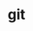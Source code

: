 ---
title: "git"
layout: cache
categories: [package, develop]
meta: {"compilers": ["apple-clang@=16.0.0", "gcc@=10.2.1", "gcc@=10.5.0", "gcc@=11.1.0", "gcc@=11.4.0", "gcc@=12.4.0", "gcc@=13.2.0", "gcc@=13.3.0", "gcc@=7.3.1", "gcc@=7.5.0", "gcc@=9.4.0", "oneapi@=2024.2.1"], "num_specs": 105, "num_specs_by_stack": {"aws-isc": 1, "aws-isc-aarch64": 1, "aws-pcluster-neoverse_v1": 7, "data-vis-sdk": 7, "developer-tools": 3, "developer-tools-aarch64-linux-gnu": 6, "developer-tools-darwin": 7, "developer-tools-manylinux2014": 1, "developer-tools-x86_64_v3-linux-gnu": 6, "e4s": 13, "e4s-neoverse-v2": 7, "e4s-neoverse_v1": 2, "e4s-oneapi": 21, "e4s-power": 2, "e4s-rocm-external": 7, "hep": 6, "ml-darwin-aarch64-mps": 7, "ml-linux-aarch64-cpu": 7, "ml-linux-aarch64-cuda": 7, "ml-linux-x86_64-cpu": 7, "ml-linux-x86_64-cuda": 7, "ml-linux-x86_64-rocm": 7, "radiuss": 7, "root": 105}, "oss": ["amzn2", "centos7", "rhel8", "sequoia", "ubuntu18.04", "ubuntu20.04", "ubuntu22.04", "ubuntu24.04"], "platforms": ["darwin", "linux"], "stacks": ["aws-isc", "aws-isc-aarch64", "aws-pcluster-neoverse_v1", "data-vis-sdk", "developer-tools", "developer-tools-aarch64-linux-gnu", "developer-tools-darwin", "developer-tools-manylinux2014", "developer-tools-x86_64_v3-linux-gnu", "e4s", "e4s-neoverse-v2", "e4s-neoverse_v1", "e4s-oneapi", "e4s-power", "e4s-rocm-external", "hep", "ml-darwin-aarch64-mps", "ml-linux-aarch64-cpu", "ml-linux-aarch64-cuda", "ml-linux-x86_64-cpu", "ml-linux-x86_64-cuda", "ml-linux-x86_64-rocm", "radiuss", "root"], "targets": ["aarch64", "neoverse_v1", "neoverse_v2", "ppc64le", "x86_64_v3"], "versions": ["2.45.1", "2.47.0"]}
spec_details: [{"compiler": "gcc@=11.1.0", "hash": "34fy77liw5xxwgsgzu5ely4yqthjtnre", "os": "ubuntu20.04", "platform": "linux", "size": "-", "stacks": ["data-vis-sdk", "root"], "target": "x86_64_v3", "variants": ["build_system=autotools", "+man", "+nls", "+perl", "+subtree", "~svn", "~tcltk"], "versions": ["2.47.0"]}, {"compiler": "oneapi@=2024.2.1", "hash": "3dh3t35ppwhvlcirf6ompjcnd5vapfzg", "os": "ubuntu22.04", "platform": "linux", "size": "-", "stacks": ["e4s-oneapi", "root"], "target": "x86_64_v3", "variants": ["build_system=autotools", "+man", "+nls", "+perl", "+subtree", "~svn", "~tcltk"], "versions": ["2.47.0"]}, {"compiler": "gcc@=11.1.0", "hash": "3oahtiw2d4xt4il5io5vqjhnizus2wvh", "os": "ubuntu20.04", "platform": "linux", "size": "-", "stacks": ["data-vis-sdk", "root"], "target": "x86_64_v3", "variants": ["build_system=autotools", "+man", "+nls", "+perl", "+subtree", "~svn", "~tcltk"], "versions": ["2.47.0"]}, {"compiler": "apple-clang@=16.0.0", "hash": "46geu3z3nydqyet7mmrxmn3u4dcqxn5k", "os": "sequoia", "platform": "darwin", "size": "-", "stacks": ["developer-tools-darwin", "ml-darwin-aarch64-mps", "root"], "target": "aarch64", "variants": ["build_system=autotools", "+man", "+nls", "+perl", "+subtree", "~svn", "~tcltk"], "versions": ["2.47.0"]}, {"compiler": "gcc@=7.5.0", "hash": "47ghxokmxgcrut2e2adkuauij27xp23z", "os": "ubuntu18.04", "platform": "linux", "size": "-", "stacks": ["developer-tools", "root"], "target": "x86_64_v3", "variants": ["build_system=autotools", "+man", "+nls", "+perl", "+subtree", "~svn", "~tcltk"], "versions": ["2.45.1"]}, {"compiler": "gcc@=11.4.0", "hash": "4dhkm4ynme4y7ngth3ktmthef5jqbhjn", "os": "ubuntu22.04", "platform": "linux", "size": "-", "stacks": ["e4s-neoverse-v2", "root"], "target": "neoverse_v2", "variants": ["build_system=autotools", "+man", "+nls", "+perl", "+subtree", "~svn", "~tcltk"], "versions": ["2.47.0"]}, {"compiler": "gcc@=13.2.0", "hash": "4kuyynkocpsffz5o6kvcdy2nysuyhse2", "os": "ubuntu24.04", "platform": "linux", "size": "-", "stacks": ["ml-linux-x86_64-cpu", "ml-linux-x86_64-cuda", "ml-linux-x86_64-rocm", "root"], "target": "x86_64_v3", "variants": ["build_system=autotools", "+man", "+nls", "+perl", "+subtree", "~svn", "~tcltk"], "versions": ["2.47.0"]}, {"compiler": "gcc@=10.5.0", "hash": "4sh7cixpnorw3hwbpt3sciv3gaeejtmc", "os": "centos7", "platform": "linux", "size": "-", "stacks": ["developer-tools-x86_64_v3-linux-gnu", "root"], "target": "x86_64_v3", "variants": ["build_system=autotools", "+man", "+nls", "+perl", "+subtree", "~svn", "~tcltk"], "versions": ["2.47.0"]}, {"compiler": "gcc@=13.2.0", "hash": "4ytkgl6sazypjor6m6r6eztrgfqcbn2f", "os": "ubuntu24.04", "platform": "linux", "size": "-", "stacks": ["ml-linux-aarch64-cpu", "ml-linux-aarch64-cuda", "root"], "target": "aarch64", "variants": ["build_system=autotools", "+man", "+nls", "+perl", "+subtree", "~svn", "~tcltk"], "versions": ["2.47.0"]}, {"compiler": "gcc@=11.4.0", "hash": "5dsmvtws6avmuif7vrynr2giqi4gubo7", "os": "ubuntu22.04", "platform": "linux", "size": "-", "stacks": ["e4s", "hep", "root"], "target": "x86_64_v3", "variants": ["build_system=autotools", "+man", "+nls", "+perl", "+subtree", "~svn", "~tcltk"], "versions": ["2.47.0"]}, {"compiler": "gcc@=9.4.0", "hash": "5mdfrqxvyk627sni4gj2miulms5e6ddu", "os": "ubuntu20.04", "platform": "linux", "size": "-", "stacks": ["e4s-power", "root"], "target": "ppc64le", "variants": ["build_system=autotools", "+man", "+nls", "+perl", "+subtree", "~svn", "~tcltk"], "versions": ["2.47.0"]}, {"compiler": "gcc@=12.4.0", "hash": "5nxcmxiu33pbapzumgkx2vll2a4j7p33", "os": "amzn2", "platform": "linux", "size": "-", "stacks": ["aws-pcluster-neoverse_v1", "root"], "target": "neoverse_v1", "variants": ["build_system=autotools", "+man", "+nls", "+perl", "+subtree", "~svn", "~tcltk"], "versions": ["2.47.0"]}, {"compiler": "gcc@=10.2.1", "hash": "5wdg74pjvcbt37wovcpoxpjvidn7wbq4", "os": "centos7", "platform": "linux", "size": "-", "stacks": ["developer-tools-manylinux2014", "root"], "target": "x86_64_v3", "variants": ["build_system=autotools", "+man", "+nls", "+perl", "+subtree", "~svn", "~tcltk"], "versions": ["2.47.0"]}, {"compiler": "oneapi@=2024.2.1", "hash": "5xcwsyxkwzrruzbranukja6wqvgedgdu", "os": "ubuntu22.04", "platform": "linux", "size": "-", "stacks": ["e4s-oneapi", "root"], "target": "x86_64_v3", "variants": ["build_system=autotools", "+man", "+nls", "+perl", "+subtree", "~svn", "~tcltk"], "versions": ["2.47.0"]}, {"compiler": "gcc@=12.4.0", "hash": "645hcpxl6k6g5xn6w4q3xiu5ccgiv7vg", "os": "amzn2", "platform": "linux", "size": "-", "stacks": ["aws-pcluster-neoverse_v1", "root"], "target": "neoverse_v1", "variants": ["build_system=autotools", "+man", "+nls", "+perl", "+subtree", "~svn", "~tcltk"], "versions": ["2.47.0"]}, {"compiler": "gcc@=11.4.0", "hash": "6aas4aybq23ncdbn5dwqlcnnfg5uuikp", "os": "ubuntu22.04", "platform": "linux", "size": "-", "stacks": ["e4s-neoverse-v2", "root"], "target": "neoverse_v2", "variants": ["build_system=autotools", "+man", "+nls", "+perl", "+subtree", "~svn", "~tcltk"], "versions": ["2.47.0"]}, {"compiler": "gcc@=13.2.0", "hash": "6acwa2vwpgji6wgsqejue2b4oo3fdzhj", "os": "ubuntu24.04", "platform": "linux", "size": "-", "stacks": ["ml-linux-x86_64-cpu", "ml-linux-x86_64-cuda", "ml-linux-x86_64-rocm", "root"], "target": "x86_64_v3", "variants": ["build_system=autotools", "+man", "+nls", "+perl", "+subtree", "~svn", "~tcltk"], "versions": ["2.47.0"]}, {"compiler": "gcc@=10.5.0", "hash": "6mn53koco2yfilwv7mracnqanessovwn", "os": "centos7", "platform": "linux", "size": "-", "stacks": ["developer-tools-x86_64_v3-linux-gnu", "root"], "target": "x86_64_v3", "variants": ["build_system=autotools", "+man", "+nls", "+perl", "+subtree", "~svn", "~tcltk"], "versions": ["2.47.0"]}, {"compiler": "oneapi@=2024.2.1", "hash": "6zhogokn2wu7co4cwrwvs4tabvc5c4wp", "os": "ubuntu22.04", "platform": "linux", "size": "-", "stacks": ["e4s-oneapi", "root"], "target": "x86_64_v3", "variants": ["build_system=autotools", "+man", "+nls", "+perl", "+subtree", "~svn", "~tcltk"], "versions": ["2.47.0"]}, {"compiler": "gcc@=11.4.0", "hash": "7aemqhvv3llc37oq2nkqdljzna3w7d2b", "os": "ubuntu22.04", "platform": "linux", "size": "-", "stacks": ["e4s-neoverse-v2", "root"], "target": "neoverse_v2", "variants": ["build_system=autotools", "+man", "+nls", "+perl", "+subtree", "~svn", "~tcltk"], "versions": ["2.47.0"]}, {"compiler": "gcc@=11.4.0", "hash": "7lil5sxvbhvt6wl62lsdcivsf6342tum", "os": "ubuntu22.04", "platform": "linux", "size": "-", "stacks": ["e4s", "hep", "root"], "target": "x86_64_v3", "variants": ["build_system=autotools", "+man", "+nls", "+perl", "+subtree", "~svn", "~tcltk"], "versions": ["2.47.0"]}, {"compiler": "oneapi@=2024.2.1", "hash": "a4nxk3kyw6jhp3m5wxmbz3tx77nevdxe", "os": "ubuntu22.04", "platform": "linux", "size": "-", "stacks": ["e4s-oneapi", "root"], "target": "x86_64_v3", "variants": ["build_system=autotools", "+man", "+nls", "+perl", "+subtree", "~svn", "~tcltk"], "versions": ["2.47.0"]}, {"compiler": "oneapi@=2024.2.1", "hash": "aar5yvjhncatu3fomgjhs5wsntfkjaq3", "os": "ubuntu22.04", "platform": "linux", "size": "-", "stacks": ["e4s-oneapi", "root"], "target": "x86_64_v3", "variants": ["build_system=autotools", "+man", "+nls", "+perl", "+subtree", "~svn", "~tcltk"], "versions": ["2.47.0"]}, {"compiler": "gcc@=10.5.0", "hash": "avxd3aftfeokhv36674uyt5tx5mzvh2i", "os": "centos7", "platform": "linux", "size": "-", "stacks": ["developer-tools-x86_64_v3-linux-gnu", "root"], "target": "x86_64_v3", "variants": ["build_system=autotools", "+man", "+nls", "+perl", "+subtree", "~svn", "~tcltk"], "versions": ["2.47.0"]}, {"compiler": "gcc@=11.4.0", "hash": "b26jg73aruxqqbvxhbbidajmzfbdna4p", "os": "ubuntu22.04", "platform": "linux", "size": "-", "stacks": ["e4s", "hep", "root"], "target": "x86_64_v3", "variants": ["build_system=autotools", "+man", "+nls", "+perl", "+subtree", "~svn", "~tcltk"], "versions": ["2.47.0"]}, {"compiler": "apple-clang@=16.0.0", "hash": "beqeug57ic7dprzw3eeisawlelofmijh", "os": "sequoia", "platform": "darwin", "size": "-", "stacks": ["developer-tools-darwin", "ml-darwin-aarch64-mps", "root"], "target": "aarch64", "variants": ["build_system=autotools", "+man", "+nls", "+perl", "+subtree", "~svn", "~tcltk"], "versions": ["2.47.0"]}, {"compiler": "oneapi@=2024.2.1", "hash": "bl3bn5ygtxoepbciwgksv5eqjvgd4q5w", "os": "ubuntu22.04", "platform": "linux", "size": "-", "stacks": ["e4s-oneapi", "root"], "target": "x86_64_v3", "variants": ["build_system=autotools", "+man", "+nls", "+perl", "+subtree", "~svn", "~tcltk"], "versions": ["2.47.0"]}, {"compiler": "gcc@=11.4.0", "hash": "blzkmslsmrs5magefwdxtl2nqwd2mwhd", "os": "ubuntu22.04", "platform": "linux", "size": "-", "stacks": ["e4s", "e4s-rocm-external", "root"], "target": "x86_64_v3", "variants": ["build_system=autotools", "+man", "+nls", "+perl", "+subtree", "~svn", "~tcltk"], "versions": ["2.47.0"]}, {"compiler": "gcc@=7.5.0", "hash": "bomipmb5zc23c7wlf3jfop7wdmfwayey", "os": "ubuntu18.04", "platform": "linux", "size": "-", "stacks": ["radiuss", "root"], "target": "x86_64_v3", "variants": ["build_system=autotools", "+man", "+nls", "+perl", "+subtree", "~svn", "~tcltk"], "versions": ["2.47.0"]}, {"compiler": "gcc@=10.5.0", "hash": "c2wezislr7lqh3sk6tankdbdu62fuqke", "os": "centos7", "platform": "linux", "size": "-", "stacks": ["developer-tools-x86_64_v3-linux-gnu", "root"], "target": "x86_64_v3", "variants": ["build_system=autotools", "+man", "+nls", "+perl", "+subtree", "~svn", "~tcltk"], "versions": ["2.47.0"]}, {"compiler": "oneapi@=2024.2.1", "hash": "c6auuon4vxncr7rwjf6e35x6o3div2gd", "os": "ubuntu22.04", "platform": "linux", "size": "-", "stacks": ["e4s-oneapi", "root"], "target": "x86_64_v3", "variants": ["build_system=autotools", "+man", "+nls", "+perl", "+subtree", "~svn", "~tcltk"], "versions": ["2.47.0"]}, {"compiler": "oneapi@=2024.2.1", "hash": "ca3fzofukl2tla3znedufexlb7e7nlt4", "os": "ubuntu22.04", "platform": "linux", "size": "-", "stacks": ["e4s-oneapi", "root"], "target": "x86_64_v3", "variants": ["build_system=autotools", "+man", "+nls", "+perl", "+subtree", "~svn", "~tcltk"], "versions": ["2.47.0"]}, {"compiler": "gcc@=13.2.0", "hash": "cf2fytv4jlluedjasauupafgvowwdgxi", "os": "ubuntu24.04", "platform": "linux", "size": "-", "stacks": ["ml-linux-aarch64-cpu", "ml-linux-aarch64-cuda", "root"], "target": "aarch64", "variants": ["build_system=autotools", "+man", "+nls", "+perl", "+subtree", "~svn", "~tcltk"], "versions": ["2.47.0"]}, {"compiler": "gcc@=11.1.0", "hash": "dddipqmhunzfwgp7vtscwcenscp5lqhx", "os": "ubuntu20.04", "platform": "linux", "size": "-", "stacks": ["data-vis-sdk", "root"], "target": "x86_64_v3", "variants": ["build_system=autotools", "+man", "+nls", "+perl", "+subtree", "~svn", "~tcltk"], "versions": ["2.47.0"]}, {"compiler": "gcc@=7.5.0", "hash": "dowzhsq2aglie5ejnoq3kccbvs2xtwf6", "os": "ubuntu18.04", "platform": "linux", "size": "-", "stacks": ["radiuss", "root"], "target": "x86_64_v3", "variants": ["build_system=autotools", "+man", "+nls", "+perl", "+subtree", "~svn", "~tcltk"], "versions": ["2.47.0"]}, {"compiler": "gcc@=13.2.0", "hash": "dvuvrqrz4fdykigcsgvo5crtsnsmn4cf", "os": "ubuntu24.04", "platform": "linux", "size": "-", "stacks": ["ml-linux-x86_64-cpu", "ml-linux-x86_64-cuda", "ml-linux-x86_64-rocm", "root"], "target": "x86_64_v3", "variants": ["build_system=autotools", "+man", "+nls", "+perl", "+subtree", "~svn", "~tcltk"], "versions": ["2.47.0"]}, {"compiler": "gcc@=7.5.0", "hash": "e4bsbjy7s3g3r5g3f6ybcpspu6ejtgb7", "os": "ubuntu18.04", "platform": "linux", "size": "-", "stacks": ["radiuss", "root"], "target": "x86_64_v3", "variants": ["build_system=autotools", "+man", "+nls", "+perl", "+subtree", "~svn", "~tcltk"], "versions": ["2.47.0"]}, {"compiler": "oneapi@=2024.2.1", "hash": "eynnkzild4qr7wzzclx2uzrqnfnwswjo", "os": "ubuntu22.04", "platform": "linux", "size": "-", "stacks": ["e4s-oneapi", "root"], "target": "x86_64_v3", "variants": ["build_system=autotools", "+man", "+nls", "+perl", "+subtree", "~svn", "~tcltk"], "versions": ["2.47.0"]}, {"compiler": "oneapi@=2024.2.1", "hash": "ftaqlp6ryvnwgbfdsbculyjha6hvouar", "os": "ubuntu22.04", "platform": "linux", "size": "-", "stacks": ["e4s-oneapi", "root"], "target": "x86_64_v3", "variants": ["build_system=autotools", "+man", "+nls", "+perl", "+subtree", "~svn", "~tcltk"], "versions": ["2.47.0"]}, {"compiler": "gcc@=11.4.0", "hash": "ga3fz5qupschm3mtx5qg6avgiyoo33ba", "os": "ubuntu22.04", "platform": "linux", "size": "-", "stacks": ["e4s", "e4s-rocm-external", "root"], "target": "x86_64_v3", "variants": ["build_system=autotools", "+man", "+nls", "+perl", "+subtree", "~svn", "~tcltk"], "versions": ["2.47.0"]}, {"compiler": "oneapi@=2024.2.1", "hash": "gclmjgbssjy3snxkbowrghvpczjeem3c", "os": "ubuntu22.04", "platform": "linux", "size": "-", "stacks": ["e4s-oneapi", "root"], "target": "x86_64_v3", "variants": ["build_system=autotools", "+man", "+nls", "+perl", "+subtree", "~svn", "~tcltk"], "versions": ["2.47.0"]}, {"compiler": "gcc@=11.4.0", "hash": "gmond2k7zcbdzzmdjvlxisng2kfyvwan", "os": "ubuntu22.04", "platform": "linux", "size": "-", "stacks": ["e4s", "hep", "root"], "target": "x86_64_v3", "variants": ["build_system=autotools", "+man", "+nls", "+perl", "+subtree", "~svn", "~tcltk"], "versions": ["2.47.0"]}, {"compiler": "oneapi@=2024.2.1", "hash": "gubpx5fbw56hpx3xsp67mvcjz2l2kxwf", "os": "ubuntu22.04", "platform": "linux", "size": "-", "stacks": ["e4s-oneapi", "root"], "target": "x86_64_v3", "variants": ["build_system=autotools", "+man", "+nls", "+perl", "+subtree", "~svn", "~tcltk"], "versions": ["2.47.0"]}, {"compiler": "gcc@=13.2.0", "hash": "gzbdlgyjc6txnkg5azs27eaexp2gi7he", "os": "ubuntu24.04", "platform": "linux", "size": "-", "stacks": ["ml-linux-x86_64-cpu", "ml-linux-x86_64-cuda", "ml-linux-x86_64-rocm", "root"], "target": "x86_64_v3", "variants": ["build_system=autotools", "+man", "+nls", "+perl", "+subtree", "~svn", "~tcltk"], "versions": ["2.47.0"]}, {"compiler": "gcc@=13.2.0", "hash": "h3w6tk7ycwtiluxvxtqzbqpywykbkdum", "os": "ubuntu24.04", "platform": "linux", "size": "-", "stacks": ["ml-linux-x86_64-cpu", "ml-linux-x86_64-cuda", "ml-linux-x86_64-rocm", "root"], "target": "x86_64_v3", "variants": ["build_system=autotools", "+man", "+nls", "+perl", "+subtree", "~svn", "~tcltk"], "versions": ["2.47.0"]}, {"compiler": "gcc@=13.2.0", "hash": "i7y6ei7ltschjlp42bdgpnbiwlj3mcmc", "os": "ubuntu24.04", "platform": "linux", "size": "-", "stacks": ["ml-linux-aarch64-cpu", "ml-linux-aarch64-cuda", "root"], "target": "aarch64", "variants": ["build_system=autotools", "+man", "+nls", "+perl", "+subtree", "~svn", "~tcltk"], "versions": ["2.47.0"]}, {"compiler": "apple-clang@=16.0.0", "hash": "icxkaz7xxnzxxbpxmic4qyxdaajyoolk", "os": "sequoia", "platform": "darwin", "size": "-", "stacks": ["developer-tools-darwin", "ml-darwin-aarch64-mps", "root"], "target": "aarch64", "variants": ["build_system=autotools", "+man", "+nls", "+perl", "+subtree", "~svn", "~tcltk"], "versions": ["2.47.0"]}, {"compiler": "gcc@=9.4.0", "hash": "irsbbvvagdbyehpd7camghk7vaulz3xq", "os": "ubuntu20.04", "platform": "linux", "size": "-", "stacks": ["e4s-power", "root"], "target": "ppc64le", "variants": ["build_system=autotools", "+man", "+nls", "+perl", "+subtree", "~svn", "~tcltk"], "versions": ["2.47.0"]}, {"compiler": "gcc@=13.3.0", "hash": "ixslaqvjimz2xvcg4rpb34gvrfqcfzs6", "os": "rhel8", "platform": "linux", "size": "-", "stacks": ["developer-tools-aarch64-linux-gnu", "root"], "target": "aarch64", "variants": ["build_system=autotools", "+man", "+nls", "+perl", "+subtree", "~svn", "~tcltk"], "versions": ["2.47.0"]}, {"compiler": "gcc@=11.1.0", "hash": "jhq7fk6m73uonjnzl4abhrkjvrzjbrsq", "os": "ubuntu20.04", "platform": "linux", "size": "-", "stacks": ["data-vis-sdk", "root"], "target": "x86_64_v3", "variants": ["build_system=autotools", "+man", "+nls", "+perl", "+subtree", "~svn", "~tcltk"], "versions": ["2.47.0"]}, {"compiler": "gcc@=7.3.1", "hash": "jo443myr3lwc6k4whkgy6uzdw2l4y7dd", "os": "amzn2", "platform": "linux", "size": "-", "stacks": ["aws-isc-aarch64", "root"], "target": "aarch64", "variants": ["build_system=autotools", "+man", "+nls", "+perl", "+subtree", "~svn", "~tcltk"], "versions": ["2.47.0"]}, {"compiler": "gcc@=13.2.0", "hash": "jw5j4wm74uzr2jqgxyj5n2nn5vw24yaw", "os": "ubuntu24.04", "platform": "linux", "size": "-", "stacks": ["ml-linux-aarch64-cpu", "ml-linux-aarch64-cuda", "root"], "target": "aarch64", "variants": ["build_system=autotools", "+man", "+nls", "+perl", "+subtree", "~svn", "~tcltk"], "versions": ["2.47.0"]}, {"compiler": "gcc@=13.3.0", "hash": "jwmjxwvng7eboj5fpdud26w33rax5g2r", "os": "rhel8", "platform": "linux", "size": "-", "stacks": ["developer-tools-aarch64-linux-gnu", "root"], "target": "aarch64", "variants": ["build_system=autotools", "+man", "+nls", "+perl", "+subtree", "~svn", "~tcltk"], "versions": ["2.47.0"]}, {"compiler": "gcc@=10.5.0", "hash": "keku6uwiazcsi3245mdhcwrq66jesd3q", "os": "centos7", "platform": "linux", "size": "-", "stacks": ["developer-tools-x86_64_v3-linux-gnu", "root"], "target": "x86_64_v3", "variants": ["build_system=autotools", "+man", "+nls", "+perl", "+subtree", "~svn", "~tcltk"], "versions": ["2.47.0"]}, {"compiler": "oneapi@=2024.2.1", "hash": "kfsn6hg7jtcesd42vyybjgqg4e3ioiys", "os": "ubuntu22.04", "platform": "linux", "size": "-", "stacks": ["e4s-oneapi", "root"], "target": "x86_64_v3", "variants": ["build_system=autotools", "+man", "+nls", "+perl", "+subtree", "~svn", "~tcltk"], "versions": ["2.47.0"]}, {"compiler": "gcc@=12.4.0", "hash": "ko7z2wecakm5vxg6g4ltczir5gqswcrq", "os": "amzn2", "platform": "linux", "size": "-", "stacks": ["aws-pcluster-neoverse_v1", "root"], "target": "neoverse_v1", "variants": ["build_system=autotools", "+man", "+nls", "+perl", "+subtree", "~svn", "~tcltk"], "versions": ["2.47.0"]}, {"compiler": "gcc@=7.5.0", "hash": "l3byq7i4er25fqxsrykvsp4ckxei7vhq", "os": "ubuntu18.04", "platform": "linux", "size": "-", "stacks": ["developer-tools", "root"], "target": "x86_64_v3", "variants": ["build_system=autotools", "+man", "+nls", "+perl", "+subtree", "~svn", "~tcltk"], "versions": ["2.45.1"]}, {"compiler": "gcc@=12.4.0", "hash": "llyc2bsc3nys4a4ovv7rhsnkrwpzc56w", "os": "amzn2", "platform": "linux", "size": "-", "stacks": ["aws-pcluster-neoverse_v1", "root"], "target": "neoverse_v1", "variants": ["build_system=autotools", "+man", "+nls", "+perl", "+subtree", "~svn", "~tcltk"], "versions": ["2.47.0"]}, {"compiler": "gcc@=12.4.0", "hash": "lryffetek3qlw4po4dxpaguyw5cgbqbp", "os": "amzn2", "platform": "linux", "size": "-", "stacks": ["aws-pcluster-neoverse_v1", "root"], "target": "neoverse_v1", "variants": ["build_system=autotools", "+man", "+nls", "+perl", "+subtree", "~svn", "~tcltk"], "versions": ["2.47.0"]}, {"compiler": "gcc@=11.4.0", "hash": "lth5ht6ekrgsrh5tonclftup2lnpihlj", "os": "ubuntu22.04", "platform": "linux", "size": "-", "stacks": ["e4s", "hep", "root"], "target": "x86_64_v3", "variants": ["build_system=autotools", "+man", "+nls", "+perl", "+subtree", "~svn", "~tcltk"], "versions": ["2.47.0"]}, {"compiler": "gcc@=7.5.0", "hash": "m4rd352pkqw7gt3ejwwu5b27o4aoqwsb", "os": "ubuntu18.04", "platform": "linux", "size": "-", "stacks": ["radiuss", "root"], "target": "x86_64_v3", "variants": ["build_system=autotools", "+man", "+nls", "+perl", "+subtree", "~svn", "~tcltk"], "versions": ["2.47.0"]}, {"compiler": "gcc@=7.5.0", "hash": "mepxz63bdyemmqm42kxexdx3dll2vprj", "os": "ubuntu18.04", "platform": "linux", "size": "-", "stacks": ["radiuss", "root"], "target": "x86_64_v3", "variants": ["build_system=autotools", "+man", "+nls", "+perl", "+subtree", "~svn", "~tcltk"], "versions": ["2.47.0"]}, {"compiler": "gcc@=7.5.0", "hash": "nzhwzcg3iei5okeberzcspwfv6ciypxp", "os": "ubuntu18.04", "platform": "linux", "size": "-", "stacks": ["radiuss", "root"], "target": "x86_64_v3", "variants": ["build_system=autotools", "+man", "+nls", "+perl", "+subtree", "~svn", "~tcltk"], "versions": ["2.47.0"]}, {"compiler": "gcc@=11.4.0", "hash": "nzp4nozmpeigqu3nvsfnyjrhygwu624p", "os": "ubuntu22.04", "platform": "linux", "size": "-", "stacks": ["e4s-neoverse_v1", "root"], "target": "neoverse_v1", "variants": ["build_system=autotools", "+man", "+nls", "+perl", "+subtree", "~svn", "~tcltk"], "versions": ["2.47.0"]}, {"compiler": "gcc@=10.5.0", "hash": "oarfu3ko4nhn6weiqidpndwteud3gxte", "os": "centos7", "platform": "linux", "size": "-", "stacks": ["developer-tools-x86_64_v3-linux-gnu", "root"], "target": "x86_64_v3", "variants": ["build_system=autotools", "+man", "+nls", "+perl", "+subtree", "~svn", "~tcltk"], "versions": ["2.47.0"]}, {"compiler": "gcc@=7.5.0", "hash": "oij36rjoqu43as4ru52istwgnfmb32pj", "os": "ubuntu18.04", "platform": "linux", "size": "-", "stacks": ["radiuss", "root"], "target": "x86_64_v3", "variants": ["build_system=autotools", "+man", "+nls", "+perl", "+subtree", "~svn", "~tcltk"], "versions": ["2.47.0"]}, {"compiler": "gcc@=13.3.0", "hash": "p5wzvwsibd3duvlhsgkdqlqdna5wtki3", "os": "rhel8", "platform": "linux", "size": "-", "stacks": ["developer-tools-aarch64-linux-gnu", "root"], "target": "aarch64", "variants": ["build_system=autotools", "+man", "+nls", "+perl", "+subtree", "~svn", "~tcltk"], "versions": ["2.47.0"]}, {"compiler": "oneapi@=2024.2.1", "hash": "pf3nf2462qqnobp4zes7t6dtouleahw3", "os": "ubuntu22.04", "platform": "linux", "size": "-", "stacks": ["e4s-oneapi", "root"], "target": "x86_64_v3", "variants": ["build_system=autotools", "+man", "+nls", "+perl", "+subtree", "~svn", "~tcltk"], "versions": ["2.47.0"]}, {"compiler": "gcc@=11.4.0", "hash": "pm2u5fhuhdbuj2cmmtkcgzxghrlix3fi", "os": "ubuntu22.04", "platform": "linux", "size": "-", "stacks": ["e4s", "e4s-rocm-external", "root"], "target": "x86_64_v3", "variants": ["build_system=autotools", "+man", "+nls", "+perl", "+subtree", "~svn", "~tcltk"], "versions": ["2.47.0"]}, {"compiler": "gcc@=7.3.1", "hash": "pmhtckrsyfipd7pejkewfgmt25fcj745", "os": "amzn2", "platform": "linux", "size": "-", "stacks": ["aws-isc", "root"], "target": "x86_64_v3", "variants": ["build_system=autotools", "+man", "+nls", "+perl", "+subtree", "~svn", "~tcltk"], "versions": ["2.47.0"]}, {"compiler": "oneapi@=2024.2.1", "hash": "pqfdytjhv44n53ilycwnkkvo3fqlza5f", "os": "ubuntu22.04", "platform": "linux", "size": "-", "stacks": ["e4s-oneapi", "root"], "target": "x86_64_v3", "variants": ["build_system=autotools", "+man", "+nls", "+perl", "+subtree", "~svn", "~tcltk"], "versions": ["2.47.0"]}, {"compiler": "oneapi@=2024.2.1", "hash": "pr2wusxfld2x7wqrng7pox45nf7kcral", "os": "ubuntu22.04", "platform": "linux", "size": "-", "stacks": ["e4s-oneapi", "root"], "target": "x86_64_v3", "variants": ["build_system=autotools", "+man", "+nls", "+perl", "+subtree", "~svn", "~tcltk"], "versions": ["2.47.0"]}, {"compiler": "gcc@=12.4.0", "hash": "pvlcnvd2zatoy22pjlz7mkhycvodhasr", "os": "amzn2", "platform": "linux", "size": "-", "stacks": ["aws-pcluster-neoverse_v1", "root"], "target": "neoverse_v1", "variants": ["build_system=autotools", "+man", "+nls", "+perl", "+subtree", "~svn", "~tcltk"], "versions": ["2.47.0"]}, {"compiler": "gcc@=11.1.0", "hash": "qed2b3fglhh6yrfde7vcytpburzcgpcu", "os": "ubuntu20.04", "platform": "linux", "size": "-", "stacks": ["data-vis-sdk", "root"], "target": "x86_64_v3", "variants": ["build_system=autotools", "+man", "+nls", "+perl", "+subtree", "~svn", "~tcltk"], "versions": ["2.47.0"]}, {"compiler": "gcc@=11.4.0", "hash": "qkgmf56kioc26i3d6it66sspbm4mglgt", "os": "ubuntu22.04", "platform": "linux", "size": "-", "stacks": ["e4s-neoverse-v2", "root"], "target": "neoverse_v2", "variants": ["build_system=autotools", "+man", "+nls", "+perl", "+subtree", "~svn", "~tcltk"], "versions": ["2.47.0"]}, {"compiler": "gcc@=11.4.0", "hash": "qro4peafaykxtha6rn65j6vs7f2rdtyj", "os": "ubuntu22.04", "platform": "linux", "size": "-", "stacks": ["e4s", "e4s-rocm-external", "root"], "target": "x86_64_v3", "variants": ["build_system=autotools", "+man", "+nls", "+perl", "+subtree", "~svn", "~tcltk"], "versions": ["2.47.0"]}, {"compiler": "gcc@=13.3.0", "hash": "qvbhsd3ub7lnswzr4l7phk6eio5ewo4p", "os": "rhel8", "platform": "linux", "size": "-", "stacks": ["developer-tools-aarch64-linux-gnu", "root"], "target": "aarch64", "variants": ["build_system=autotools", "+man", "+nls", "+perl", "+subtree", "~svn", "~tcltk"], "versions": ["2.47.0"]}, {"compiler": "apple-clang@=16.0.0", "hash": "qwf6lruuvgrmkjxyb6oowed4l2ho44cy", "os": "sequoia", "platform": "darwin", "size": "-", "stacks": ["developer-tools-darwin", "ml-darwin-aarch64-mps", "root"], "target": "aarch64", "variants": ["build_system=autotools", "+man", "+nls", "+perl", "+subtree", "~svn", "~tcltk"], "versions": ["2.47.0"]}, {"compiler": "gcc@=13.3.0", "hash": "rbtksrkpq5hu4pslvivtj4uvye76zjrz", "os": "rhel8", "platform": "linux", "size": "-", "stacks": ["developer-tools-aarch64-linux-gnu", "root"], "target": "aarch64", "variants": ["build_system=autotools", "+man", "+nls", "+perl", "+subtree", "~svn", "~tcltk"], "versions": ["2.47.0"]}, {"compiler": "gcc@=11.1.0", "hash": "rkvcy2lnoyq47hm7orm3ss7asjxzdwxf", "os": "ubuntu20.04", "platform": "linux", "size": "-", "stacks": ["data-vis-sdk", "root"], "target": "x86_64_v3", "variants": ["build_system=autotools", "+man", "+nls", "+perl", "+subtree", "~svn", "~tcltk"], "versions": ["2.47.0"]}, {"compiler": "apple-clang@=16.0.0", "hash": "t4iww4cs67cwe2wpyowrr6gamhssy7v4", "os": "sequoia", "platform": "darwin", "size": "-", "stacks": ["developer-tools-darwin", "ml-darwin-aarch64-mps", "root"], "target": "aarch64", "variants": ["build_system=autotools", "+man", "+nls", "+perl", "+subtree", "~svn", "~tcltk"], "versions": ["2.47.0"]}, {"compiler": "gcc@=11.4.0", "hash": "tdljjfb7ntjalxgv24hb3rot5idlj5bv", "os": "ubuntu22.04", "platform": "linux", "size": "-", "stacks": ["e4s-neoverse-v2", "root"], "target": "neoverse_v2", "variants": ["build_system=autotools", "+man", "+nls", "+perl", "+subtree", "~svn", "~tcltk"], "versions": ["2.47.0"]}, {"compiler": "gcc@=11.4.0", "hash": "uelow36ipvyl7wvtguwhazdasv7jrrdi", "os": "ubuntu22.04", "platform": "linux", "size": "-", "stacks": ["e4s", "e4s-rocm-external", "root"], "target": "x86_64_v3", "variants": ["build_system=autotools", "+man", "+nls", "+perl", "+subtree", "~svn", "~tcltk"], "versions": ["2.47.0"]}, {"compiler": "oneapi@=2024.2.1", "hash": "uttujsxeilkq4ev5fwe5p44eaffjiddk", "os": "ubuntu22.04", "platform": "linux", "size": "-", "stacks": ["e4s-oneapi", "root"], "target": "x86_64_v3", "variants": ["build_system=autotools", "+man", "+nls", "+perl", "+subtree", "~svn", "~tcltk"], "versions": ["2.47.0"]}, {"compiler": "gcc@=11.4.0", "hash": "uu4i4rvhzasc773qu5pcxk25h7byzfzp", "os": "ubuntu22.04", "platform": "linux", "size": "-", "stacks": ["e4s", "e4s-rocm-external", "root"], "target": "x86_64_v3", "variants": ["build_system=autotools", "+man", "+nls", "+perl", "+subtree", "~svn", "~tcltk"], "versions": ["2.47.0"]}, {"compiler": "gcc@=13.2.0", "hash": "vfhjvpy2zicqdb3zxatxsn2awthu67od", "os": "ubuntu24.04", "platform": "linux", "size": "-", "stacks": ["ml-linux-aarch64-cpu", "ml-linux-aarch64-cuda", "root"], "target": "aarch64", "variants": ["build_system=autotools", "+man", "+nls", "+perl", "+subtree", "~svn", "~tcltk"], "versions": ["2.47.0"]}, {"compiler": "gcc@=7.5.0", "hash": "vhy4zhcb3yuzojhgei5gfc7h64kzff2e", "os": "ubuntu18.04", "platform": "linux", "size": "-", "stacks": ["developer-tools", "root"], "target": "x86_64_v3", "variants": ["build_system=autotools", "+man", "+nls", "+perl", "+subtree", "~svn", "~tcltk"], "versions": ["2.45.1"]}, {"compiler": "oneapi@=2024.2.1", "hash": "vjymkazd76q6eyvpjhyvbb6kfzj6disv", "os": "ubuntu22.04", "platform": "linux", "size": "-", "stacks": ["e4s-oneapi", "root"], "target": "x86_64_v3", "variants": ["build_system=autotools", "+man", "+nls", "+perl", "+subtree", "~svn", "~tcltk"], "versions": ["2.47.0"]}, {"compiler": "oneapi@=2024.2.1", "hash": "vphzcw6nguqxeqkksxsh4nkklvxiazco", "os": "ubuntu22.04", "platform": "linux", "size": "-", "stacks": ["e4s-oneapi", "root"], "target": "x86_64_v3", "variants": ["build_system=autotools", "+man", "+nls", "+perl", "+subtree", "~svn", "~tcltk"], "versions": ["2.47.0"]}, {"compiler": "gcc@=12.4.0", "hash": "wjthktg65mthsx6b7nlmu7plc55gd7jl", "os": "amzn2", "platform": "linux", "size": "-", "stacks": ["aws-pcluster-neoverse_v1", "root"], "target": "neoverse_v1", "variants": ["build_system=autotools", "+man", "+nls", "+perl", "+subtree", "~svn", "~tcltk"], "versions": ["2.47.0"]}, {"compiler": "gcc@=11.4.0", "hash": "wkvbjubqnyv6mmjwc7dx35lxvptzsxpl", "os": "ubuntu22.04", "platform": "linux", "size": "-", "stacks": ["e4s-neoverse_v1", "root"], "target": "neoverse_v1", "variants": ["build_system=autotools", "+man", "+nls", "+perl", "+subtree", "~svn", "~tcltk"], "versions": ["2.47.0"]}, {"compiler": "oneapi@=2024.2.1", "hash": "wsnjlju4bwyqlbnkhi6wpitb7okymwbz", "os": "ubuntu22.04", "platform": "linux", "size": "-", "stacks": ["e4s-oneapi", "root"], "target": "x86_64_v3", "variants": ["build_system=autotools", "+man", "+nls", "+perl", "+subtree", "~svn", "~tcltk"], "versions": ["2.47.0"]}, {"compiler": "gcc@=11.4.0", "hash": "wxc36hzhz3btkg5piui7xeg5n62e2t4n", "os": "ubuntu22.04", "platform": "linux", "size": "-", "stacks": ["e4s", "e4s-rocm-external", "root"], "target": "x86_64_v3", "variants": ["build_system=autotools", "+man", "+nls", "+perl", "+subtree", "~svn", "~tcltk"], "versions": ["2.47.0"]}, {"compiler": "gcc@=11.4.0", "hash": "x6vf2cqv4z5tzvvfpt2t6jd4jiz5jrhp", "os": "ubuntu22.04", "platform": "linux", "size": "-", "stacks": ["e4s-neoverse-v2", "root"], "target": "neoverse_v2", "variants": ["build_system=autotools", "+man", "+nls", "+perl", "+subtree", "~svn", "~tcltk"], "versions": ["2.47.0"]}, {"compiler": "gcc@=13.2.0", "hash": "xculvmelgellkzmp4lc6quiy4jhyb22s", "os": "ubuntu24.04", "platform": "linux", "size": "-", "stacks": ["ml-linux-x86_64-cpu", "ml-linux-x86_64-cuda", "ml-linux-x86_64-rocm", "root"], "target": "x86_64_v3", "variants": ["build_system=autotools", "+man", "+nls", "+perl", "+subtree", "~svn", "~tcltk"], "versions": ["2.47.0"]}, {"compiler": "oneapi@=2024.2.1", "hash": "xlcyvmquozn2hciubms4gwjgh2qpslmo", "os": "ubuntu22.04", "platform": "linux", "size": "-", "stacks": ["e4s-oneapi", "root"], "target": "x86_64_v3", "variants": ["build_system=autotools", "+man", "+nls", "+perl", "+subtree", "~svn", "~tcltk"], "versions": ["2.47.0"]}, {"compiler": "apple-clang@=16.0.0", "hash": "ythlfzavnttbuhjorphgavzsakztecfg", "os": "sequoia", "platform": "darwin", "size": "-", "stacks": ["developer-tools-darwin", "ml-darwin-aarch64-mps", "root"], "target": "aarch64", "variants": ["build_system=autotools", "+man", "+nls", "+perl", "+subtree", "~svn", "~tcltk"], "versions": ["2.47.0"]}, {"compiler": "gcc@=13.2.0", "hash": "zgiqv5tuw2fsz4izx4crq4h5hdv4zdgr", "os": "ubuntu24.04", "platform": "linux", "size": "-", "stacks": ["ml-linux-aarch64-cpu", "ml-linux-aarch64-cuda", "root"], "target": "aarch64", "variants": ["build_system=autotools", "+man", "+nls", "+perl", "+subtree", "~svn", "~tcltk"], "versions": ["2.47.0"]}, {"compiler": "apple-clang@=16.0.0", "hash": "zkwxx5z525kwhiu6v7mztkfvoqbhk4bq", "os": "sequoia", "platform": "darwin", "size": "-", "stacks": ["developer-tools-darwin", "ml-darwin-aarch64-mps", "root"], "target": "aarch64", "variants": ["build_system=autotools", "+man", "+nls", "+perl", "+subtree", "~svn", "~tcltk"], "versions": ["2.47.0"]}, {"compiler": "gcc@=11.4.0", "hash": "zme32umsacstt5efnvmp5dyi5v3vvsr7", "os": "ubuntu22.04", "platform": "linux", "size": "-", "stacks": ["e4s", "hep", "root"], "target": "x86_64_v3", "variants": ["build_system=autotools", "+man", "+nls", "+perl", "+subtree", "~svn", "~tcltk"], "versions": ["2.47.0"]}, {"compiler": "gcc@=11.1.0", "hash": "zrjxtp5lnzimvxf7wsd45bzmdsdoezan", "os": "ubuntu20.04", "platform": "linux", "size": "-", "stacks": ["data-vis-sdk", "root"], "target": "x86_64_v3", "variants": ["build_system=autotools", "+man", "+nls", "+perl", "+subtree", "~svn", "~tcltk"], "versions": ["2.47.0"]}, {"compiler": "gcc@=13.3.0", "hash": "zsjkrlgmj667secfcgomuwc2bfdrf74e", "os": "rhel8", "platform": "linux", "size": "-", "stacks": ["developer-tools-aarch64-linux-gnu", "root"], "target": "aarch64", "variants": ["build_system=autotools", "+man", "+nls", "+perl", "+subtree", "~svn", "~tcltk"], "versions": ["2.47.0"]}, {"compiler": "gcc@=13.2.0", "hash": "ztekp3iqrv7q7na5wfiypnywxtaxhf6p", "os": "ubuntu24.04", "platform": "linux", "size": "-", "stacks": ["ml-linux-x86_64-cpu", "ml-linux-x86_64-cuda", "ml-linux-x86_64-rocm", "root"], "target": "x86_64_v3", "variants": ["build_system=autotools", "+man", "+nls", "+perl", "+subtree", "~svn", "~tcltk"], "versions": ["2.47.0"]}, {"compiler": "gcc@=13.2.0", "hash": "zzd4ueyqjlorwbzq2ijtz74vcodmkuaq", "os": "ubuntu24.04", "platform": "linux", "size": "-", "stacks": ["ml-linux-aarch64-cpu", "ml-linux-aarch64-cuda", "root"], "target": "aarch64", "variants": ["build_system=autotools", "+man", "+nls", "+perl", "+subtree", "~svn", "~tcltk"], "versions": ["2.47.0"]}, {"compiler": "gcc@=11.4.0", "hash": "zznifcrbnyyajz65yiwj3ffzpmoep7ks", "os": "ubuntu22.04", "platform": "linux", "size": "-", "stacks": ["e4s-neoverse-v2", "root"], "target": "neoverse_v2", "variants": ["build_system=autotools", "+man", "+nls", "+perl", "+subtree", "~svn", "~tcltk"], "versions": ["2.47.0"]}]
---